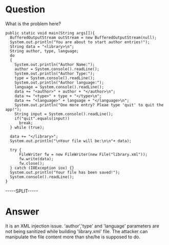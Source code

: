 # Question
 
What is the problem here?
 
```
public static void main(String args[]){  
  BufferedOutputStream outStream = new BufferedOutputStream(null);
  System.out.println("You are about to start author entries!");  
  String data = "<library>\n";
  String author, type, language;
  do
  {
    System.out.println("Author Name:");
    author = System.console().readLine();
    System.out.println("Author Type:");
    type = System.console().readLine();
    System.out.println("Author language:");
    language = System.console().readLine();
    data += "<author>" + author + "</author>\n";
    data += "<type>" + type + "</type>\n";
    data += "<language>" + language + "</language>\n";
    System.out.println("One more entry? Pleae type 'quit' to quit the app!");
    String input = System.console().readLine();
    if("quit".equals(input))
      break;
  } while (true);
  
  data += "</library>";
  System.out.println("\nYour file will be:\n\n"+ data);
  
  try {
      FileWriter fw = new FileWriter(new File("library.xml"));
      fw.write(data);
      fw.close();
  } catch (IOException iox) {}
  System.out.println("Your file has been saved!");
  System.console().readLine();
}
```
 
-----SPLIT-----
 
# Answer

It is an XML injection issue. 'author','type' and 'language' parameters are not being sanitized while building 'library.xml' file. The attacker can manipulate the file content more than she/he is supposed to do.
